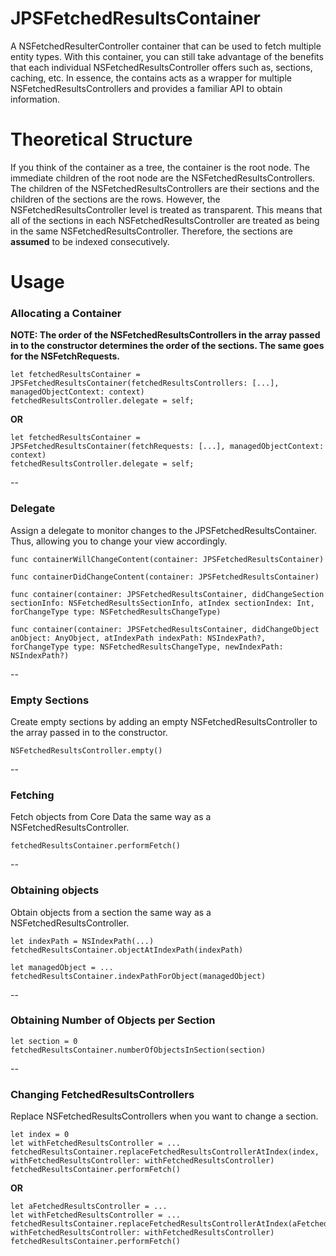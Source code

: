 # JPSFetchedResultsContainer
A NSFetchedResulterController container that can be used to fetch multiple entity types. With this container, you can still take advantage of the benefits that each individual NSFetchedResultsController offers such as, sections, caching, etc. In essence, the contains acts as a wrapper for multiple NSFetchedResultsControllers and provides a familiar API to obtain information.

# Theoretical Structure
If you think of the container as a tree, the container is the root node. The immediate children of the root node are the NSFetchedResultsControllers. The children of the NSFetchedResultsControllers are their sections and the children of the sections are the rows. However, the NSFetchedResultsController level is treated as transparent. This means that all of the sections in each NSFetchedResultsController are treated as being in the same NSFetchedResultsController. Therefore, the sections are **assumed** to be indexed consecutively.

# Usage

### Allocating a Container
**NOTE: The order of the NSFetchedResultsControllers in the array passed in to the constructor determines the order of the sections. The same goes for the NSFetchRequests.**

```
let fetchedResultsContainer = JPSFetchedResultsContainer(fetchedResultsControllers: [...], managedObjectContext: context)
fetchedResultsController.delegate = self;
```

**OR**

```
let fetchedResultsContainer = JPSFetchedResultsContainer(fetchRequests: [...], managedObjectContext: context)
fetchedResultsController.delegate = self;
```
--

### Delegate
Assign a delegate to monitor changes to the JPSFetchedResultsContainer. Thus, allowing you to change your view accordingly.
```
func containerWillChangeContent(container: JPSFetchedResultsContainer)

func containerDidChangeContent(container: JPSFetchedResultsContainer)

func container(container: JPSFetchedResultsContainer, didChangeSection sectionInfo: NSFetchedResultsSectionInfo, atIndex sectionIndex: Int, forChangeType type: NSFetchedResultsChangeType)

func container(container: JPSFetchedResultsContainer, didChangeObject anObject: AnyObject, atIndexPath indexPath: NSIndexPath?, forChangeType type: NSFetchedResultsChangeType, newIndexPath: NSIndexPath?)
```
--
### Empty Sections
Create empty sections by adding an empty NSFetchedResultsController to the array passed in to the constructor.
```
NSFetchedResultsController.empty()
```
--
### Fetching
Fetch objects from Core Data the same way as a NSFetchedResultsController.
```
fetchedResultsContainer.performFetch()
```
--
### Obtaining objects
Obtain objects from a section the same way as a NSFetchedResultsController.
```
let indexPath = NSIndexPath(...)
fetchedResultsContainer.objectAtIndexPath(indexPath)

let managedObject = ...
fetchedResultsContainer.indexPathForObject(managedObject)
```
--
### Obtaining Number of Objects per Section
```
let section = 0
fetchedResultsContainer.numberOfObjectsInSection(section)
```
--
### Changing FetchedResultsControllers
Replace NSFetchedResultsControllers when you want to change a section.
```
let index = 0
let withFetchedResultsController = ...
fetchedResultsContainer.replaceFetchedResultsControllerAtIndex(index, withFetchedResultsController: withFetchedResultsController)
fetchedResultsContainer.performFetch()
```

**OR**

```
let aFetchedResultsController = ...
let withFetchedResultsController = ...
fetchedResultsContainer.replaceFetchedResultsControllerAtIndex(aFetchedResultsController, withFetchedResultsController: withFetchedResultsController)
fetchedResultsContainer.performFetch()
```
